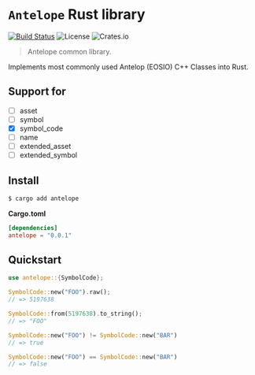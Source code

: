 # `Antelope` Rust library

[![Build Status](https://github.com/EOS-Nation/antelope-rust/actions/workflows/test.yml/badge.svg)](https://github.com/EOS-Nation/antelope-rust/actions/workflows/test.yml)
![License](https://img.shields.io/github/license/EOS-Nation/antelope-rust)
![Crates.io](https://img.shields.io/crates/v/antelope)

> Antelope common library.

Implements most commonly used Antelop (EOSIO) C++ Classes into Rust.

## Support for

- [ ] asset
- [ ] symbol
- [x] symbol_code
- [ ] name
- [ ] extended_asset
- [ ] extended_symbol

## Install

```bash
$ cargo add antelope
```

**Cargo.toml**

```toml
[dependencies]
antelope = "0.0.1"
```

## Quickstart

```rust
use antelope::{SymbolCode};

SymbolCode::new("FOO").raw();
// => 5197638

SymbolCode::from(5197638).to_string();
// => "FOO"

SymbolCode::new("FOO") != SymbolCode::new("BAR")
// => true

SymbolCode::new("FOO") == SymbolCode::new("BAR")
// => false
```